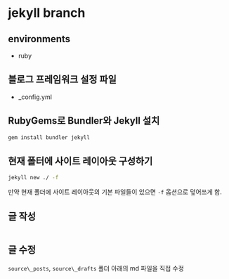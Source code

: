 # jekyll branch

## environments
- ruby

## 블로그 프레임워크 설정 파일
- \_config.yml

## RubyGems로 Bundler와 Jekyll 설치
```bash
gem install bundler jekyll
```

## 현재 폴터에 사이트 레이아웃 구성하기
```bash
jekyll new ./ -f
```
만약 현재 폴더에 사이트 레이아웃의 기본 파일들이 있으면 `-f` 옵션으로 덮어쓰게 함.

##

## 글 작성
```bash

```
## 글 수정
`source\_posts`, `source\_drafts` 폴더 아래의 md 파일을 직접 수정
